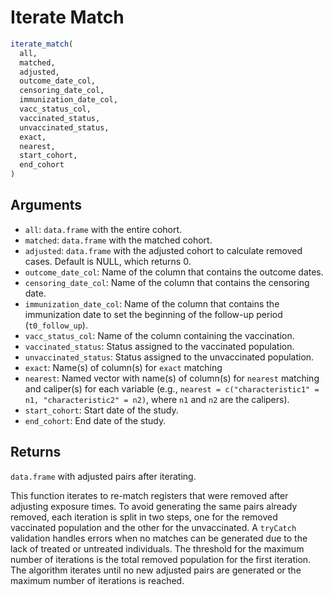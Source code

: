 # Iterate Match

```r
iterate_match(
  all,
  matched,
  adjusted,
  outcome_date_col,
  censoring_date_col,
  immunization_date_col,
  vacc_status_col,
  vaccinated_status,
  unvaccinated_status,
  exact,
  nearest,
  start_cohort,
  end_cohort
)
```

## Arguments

- `all`: `data.frame` with the entire cohort.
- `matched`: `data.frame` with the matched cohort.
- `adjusted`: `data.frame` with the adjusted cohort to calculate removed cases. Default is NULL, which returns 0.
- `outcome_date_col`: Name of the column that contains the outcome dates.
- `censoring_date_col`: Name of the column that contains the censoring date.
- `immunization_date_col`: Name of the column that contains the immunization date to set the beginning of the follow-up period (`t0_follow_up`).
- `vacc_status_col`: Name of the column containing the vaccination.
- `vaccinated_status`: Status assigned to the vaccinated population.
- `unvaccinated_status`: Status assigned to the unvaccinated population.
- `exact`: Name(s) of column(s) for `exact` matching
- `nearest`: Named vector with name(s) of column(s) for `nearest` matching and caliper(s) for each variable (e.g., `nearest = c("characteristic1" = n1, "characteristic2" = n2)`, where `n1` and `n2` are the calipers).
- `start_cohort`: Start date of the study.
- `end_cohort`: End date of the study.

## Returns

`data.frame` with adjusted pairs after iterating.

This function iterates to re-match registers that were removed after adjusting exposure times. To avoid generating the same pairs already removed, each iteration is split in two steps, one for the removed vaccinated population and the other for the unvaccinated. A `tryCatch` validation handles errors when no matches can be generated due to the lack of treated or untreated individuals. The threshold for the maximum number of iterations is the total removed population for the first iteration. The algorithm iterates until no new adjusted pairs are generated or the maximum number of iterations is reached.
